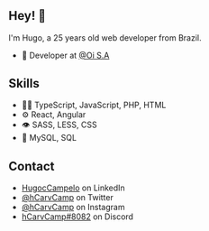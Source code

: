 <h1 align="center"></h1>

## Hey! 👋
I'm Hugo, a 25 years old web developer from Brazil.

- 👥 Developer at [@Oi S.A](https://github.com/)

## Skills
- 👨‍💻 TypeScript, JavaScript, PHP, HTML
- ⚙️ React, Angular
- 👁️ SASS, LESS, CSS
- 💽 MySQL, SQL

## Contact
- [HugocCampelo](https://www.linkedin.com/in/hugoccampelo/) on LinkedIn
- [@hCarvCamp](https://twitter.com/hcarvcamp/) on Twitter
- [@hCarvCamp](https://www.instagram.com/hcarvcamp/) on Instagram
- [hCarvCamp#8082](./) on Discord
